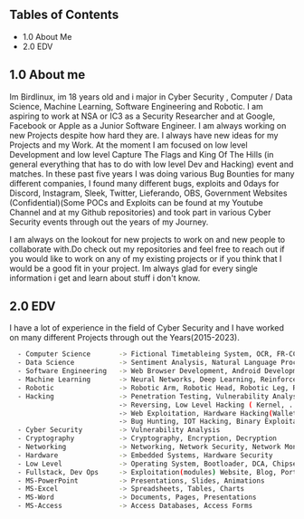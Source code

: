 
## Tables of Contents
- 1.0  About Me
- 2.0  EDV

<!-- <br><br><br><br><br><br> -->
<!-- <p dir="auto" align="center"><a target="_blank" href="https://discord.gg/users/621713529543720970"><img src="https://raw.githubusercontent.com/catppuccin/catppuccin/dev/assets/footers/gray0_ctp_on_line.svg?sanitize=true" style="max-width: 100%;"></a></p> -->

## 1.0 About me
Im Birdlinux, im 18 years old and i major in Cyber Security , Computer / Data Science, Machine Learning, Software Engineering and Robotic. I am aspiring to work at NSA or IC3 as a Security Researcher and at Google, Facebook or Apple as a Junior Software Engineer. I am always working on new Projects despite how hard they are. I always have new ideas for my Projects and my Work. At the moment I am focused on low level Development and low level Capture The Flags and King Of The Hills (in general everything that has to do with low level Dev and Hacking) event and matches. In these past five years I was doing various Bug Bounties for many different companies, I found many different bugs, exploits and 0days for Discord, Instagram, Sleek, Twitter, Lieferando, OBS, Government Websites (Confidential)(Some POCs and Exploits can be found at my Youtube Channel and at my Github repositories) and took part in various Cyber Security events through out the years of my Journey.

I am always on the lookout for new projects to work on and new people to collaborate with.Do check out my repositories and feel free to reach out if you would like to work on any of my existing projects or if you think that I would be a good fit in your project. Im always glad for every single information i get and learn about stuff i don't know.

## 2.0 EDV
I have a lot of experience in the field of Cyber Security and I have worked on many 
different Projects through out the Years(2015-2023).

```bash
  - Computer Science       -> Fictional Timetableing System, OCR, FR-CCTV(Face Recognition AI)
  - Data Science           -> Sentiment Analysis, Natural Language Processing, Machine Learning
  - Software Engineering   -> Web Browser Development, Android Development, iOS Development
  - Machine Learning       -> Neural Networks, Deep Learning, Reinforcement Learning
  - Robotic                -> Robotic Arm, Robotic Head, Robotic Leg, Robotic Hand
  - Hacking                -> Penetration Testing, Vulnerability Analysis
                           -> Reversing, Low Level Hacking ( Kernel, ...)
                           -> Web Exploitation, Hardware Hacking(Wallet, USB, INP Devices)
                           -> Bug Hunting, IOT Hacking, Binary Exploitation, Car Hacking(sort of?)
  - Cyber Security         -> Vulnerability Analysis
  - Cryptography           -> Cryptography, Encryption, Decryption
  - Networking             -> Networking, Network Security, Network Monitoring, VPNS, Packet Poisoning
  - Hardware               -> Embedded Systems, Hardware Security
  - Low Level              -> Operating System, Bootloader, DCA, Chipsets, MBU, Motherboards (Fail)
  - Fullstack, Dev Ops     -> Exploitation(modules) Website, Blog, Portofolio, Databases
  - MS-PowerPoint          -> Presentations, Slides, Animations
  - MS-Excel               -> Spreadsheets, Tables, Charts
  - MS-Word                -> Documents, Pages, Presentations
  - MS-Access              -> Access Databases, Access Forms
```

